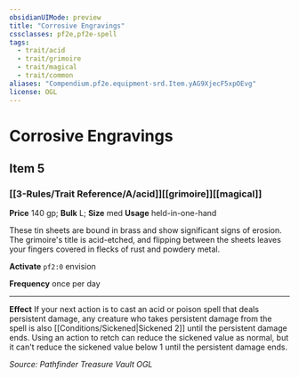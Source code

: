 ```yaml
---
obsidianUIMode: preview
title: "Corrosive Engravings"
cssclasses: pf2e,pf2e-spell
tags:
  - trait/acid
  - trait/grimoire
  - trait/magical
  - trait/common
aliases: "Compendium.pf2e.equipment-srd.Item.yAG9XjecF5xpOEvg"
license: OGL
---
```

# Corrosive Engravings
## Item 5
### [[3-Rules/Trait Reference/A/acid]][[grimoire]][[magical]]


**Price** 140 gp; 
**Bulk** L; **Size** med
**Usage** held-in-one-hand

These tin sheets are bound in brass and show significant signs of erosion. The grimoire's title is acid-etched, and flipping between the sheets leaves your fingers covered in flecks of rust and powdery metal.

**Activate** `pf2:0` envision

**Frequency** once per day

* * *

**Effect** If your next action is to cast an acid or poison spell that deals persistent damage, any creature who takes persistent damage from the spell is also [[Conditions/Sickened|Sickened 2]] until the persistent damage ends. Using an action to retch can reduce the sickened value as normal, but it can't reduce the sickened value below 1 until the persistent damage ends.

*Source: Pathfinder Treasure Vault*
*OGL*